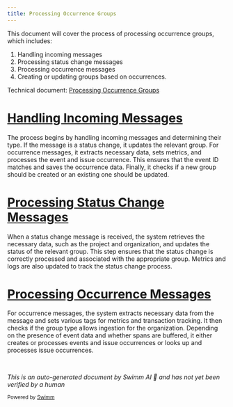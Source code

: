 ```yaml
---
title: Processing Occurrence Groups
---
```

This document will cover the process of processing occurrence groups, which includes:

1. Handling incoming messages
2. Processing status change messages
3. Processing occurrence messages
4. Creating or updating groups based on occurrences.

Technical document: <SwmLink doc-title="Processing Occurrence Groups">[Processing Occurrence Groups](/.swm/processing-occurrence-groups.dn4fenui.sw.md)</SwmLink>

# [Handling Incoming Messages](https://app.swimm.io/repos/Z2l0aHViJTNBJTNBc2VudHJ5LWRlbW8tMSUzQSUzQVN3aW1tLURlbW8=/docs/dn4fenui#handling-status-change-messages)

The process begins by handling incoming messages and determining their type. If the message is a status change, it updates the relevant group. For occurrence messages, it extracts necessary data, sets metrics, and processes the event and issue occurrence. This ensures that the event ID matches and saves the occurrence data. Finally, it checks if a new group should be created or an existing one should be updated.

# [Processing Status Change Messages](https://app.swimm.io/repos/Z2l0aHViJTNBJTNBc2VudHJ5LWRlbW8tMSUzQSUzQVN3aW1tLURlbW8=/docs/dn4fenui#processing-status-change-messages)

When a status change message is received, the system retrieves the necessary data, such as the project and organization, and updates the status of the relevant group. This step ensures that the status change is correctly processed and associated with the appropriate group. Metrics and logs are also updated to track the status change process.

# [Processing Occurrence Messages](https://app.swimm.io/repos/Z2l0aHViJTNBJTNBc2VudHJ5LWRlbW8tMSUzQSUzQVN3aW1tLURlbW8=/docs/dn4fenui#handling-occurrence-messages)

For occurrence messages, the system extracts necessary data from the message and sets various tags for metrics and transaction tracking. It then checks if the group type allows ingestion for the organization. Depending on the presence of event data and whether spans are buffered, it either creates or processes events and issue occurrences or looks up and processes issue occurrences.

&nbsp;

*This is an auto-generated document by Swimm AI 🌊 and has not yet been verified by a human*

<SwmMeta version="3.0.0" repo-id="Z2l0aHViJTNBJTNBc2VudHJ5LWRlbW8tMSUzQSUzQVN3aW1tLURlbW8=" repo-name="sentry-demo-1" doc-type="product-flows"><sup>Powered by [Swimm](/)</sup></SwmMeta>
